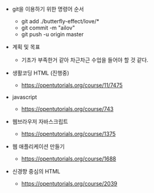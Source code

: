 * git을 이용하기 위한 명령어 순서
  - git add ./butterfly-effect/love/*
  - git commit -m "ailov"
  - git push -u origin master

* 계획 및 목표
  - 기초가 부족한거 같아 차근차근 수업을 들어야 할 것 같다.

* 생활코딩 HTML (진행중)
  - https://opentutorials.org/course/11/7475

* javascript
  - https://opentutorials.org/course/743

* 웹브라우저 자바스크립트
  - https://opentutorials.org/course/1375

* 웹 애플리케이션 만들기
  - https://opentutorials.org/course/1688

* 신경향 중심의 HTML
  - https://opentutorials.org/course/2039
